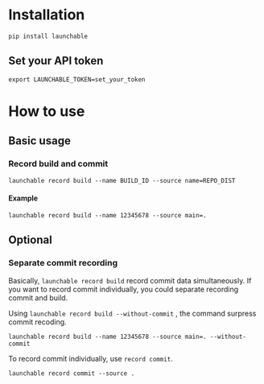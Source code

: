 # Installation

```shell
pip install launchable
```

## Set your API token

```shell
export LAUNCHABLE_TOKEN=set_your_token
```

# How to use
## Basic usage
### Record build and commit

```shell
launchable record build --name BUILD_ID --source name=REPO_DIST
```

#### Example
```shell
launchable record build --name 12345678 --source main=.
```

## Optional
### Separate commit recording

Basically, `launchable record build` record commit data simultaneously. If you want to record commit individually, you could separate recording commit and build.

Using `launchable record build --without-commit` , the command surpress commit recoding.

```shell
launchable record build --name 12345678 --source main=. --without-commit
```

To record commit individually, use `record commit`.

```shell
launchable record commit --source .
```
